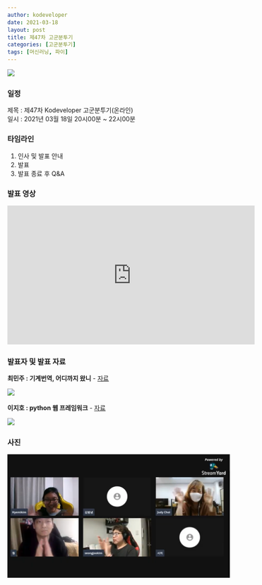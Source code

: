 ```yaml
---
author: kodeveloper
date: 2021-03-18
layout: post
title: 제47차 고군분투기
categories: [고군분투기]
tags: [머신러닝, 파이]
---
```


![](/img/struggle/47/title.png)

### 일정

제목 : 제47차 Kodeveloper 고군분투기(온라인)  
일시 : 2021년 03월 18일 20시00분 ~ 22시00분   

### 타임라인

1. 인사 및 발표 안내
2. 발표
3. 발표 종료 후 Q&A  

### 발표 영상

<iframe width="560" height="315" src="https://www.youtube.com/embed/gc-PB7GMnAs" frameborder="0" allow="accelerometer; autoplay; clipboard-write; encrypted-media; gyroscope; picture-in-picture" allowfullscreen></iframe>

### 발표자 및 발표 자료

**최민주 : 기계번역, 어디까지 왔니** - [자료]()

> 

![](/img/struggle/47/ChulHoKang.jpg)

**이지호 : python 웹 프레임워크** - [자료](https://kodevelopers.slack.com/files/U14GEV2BT/F01RGUASQ4E/_______________________________________________________________________.pdf)

> 


![](/img/struggle/47/sangjun.jpg)

### 사진

![](/img/struggle/47/all.png)
